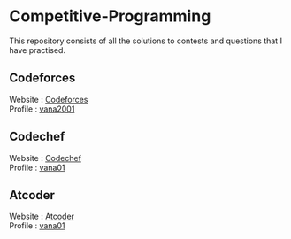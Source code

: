 # Competitive-Programming
This repository consists of all the solutions to contests and questions that I have practised. 

## Codeforces
Website : <a href = "https://codeforces.com/">Codeforces</a>  
Profile : <a href = "https://codeforces.com/profile/vana2001">vana2001</a>  
## Codechef  
Website : <a href = "https://www.codechef.com/">Codechef</a>    
Profile : <a href = "https://www.codechef.com/users/vana01">vana01</a>  
## Atcoder  
Website : <a href = "https://atcoder.jp/">Atcoder</a>  
Profile : <a href = "https://atcoder.jp/users/vana01">vana01</a>  